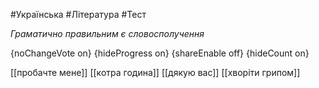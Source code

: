 #Українська #Література #Тест

*Граматично правильним є словосполучення*

{noChangeVote on}
{hideProgress on}
{shareEnable off}
{hideCount on}

[[пробачте мене]]
[[котра година]]
[[дякую вас]]
[[хворіти грипом]]
